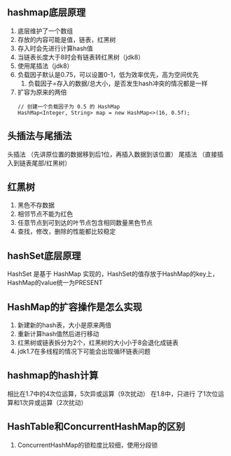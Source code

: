 ## hashmap底层原理
1. 底层维护了一个数组
2. 存放的内容可能是值，链表，红黑树
3. 存入时会先进行计算hash值
4. 当链表长度大于8时会有链表转红黑树（jdk8）
5. 使用尾插法（jdk8）
6. 负载因子默认是0.75，可以设置0-1，低为效率优先，高为空间优先
   1. 负载因子=存入的数据/总大小，是否发生hash冲突的情况都是一样
7. 扩容为原来的两倍
    ```
    // 创建一个负载因子为 0.5 的 HashMap
    HashMap<Integer, String> map = new HashMap<>(16, 0.5f);
    ```

## 头插法与尾插法
头插法 （先讲原位置的数据移到后1位，再插入数据到该位置）
尾插法 （直接插入到链表尾部/红黑树）

## 红黑树
1. 黑色不存数据
2. 相邻节点不能为红色
3. 任意节点到可到达的叶节点包含相同数量黑色节点
4. 查找，修改，删除的性能都比较稳定

## hashSet底层原理
HashSet 是基于 HashMap 实现的，HashSet的值存放于HashMap的key上，HashMap的value统一为PRESENT

## HashMap的扩容操作是怎么实现
1. 新建新的hash表，大小是原来两倍
2. 重新计算hash值然后进行移动
3. 红黑树或链表拆分为2个，红黑树的大小小于8会退化成链表
4. jdk1.7在多线程的情况下可能会出现循环链表问题

## hashmap的hash计算
相比在1.7中的4次位运算，5次异或运算（9次扰动）
在1.8中，只进行 了1次位运算和1次异或运算（2次扰动）

## HashTable和ConcurrentHashMap的区别
1. ConcurrentHashMap的锁粒度比较细，使用分段锁